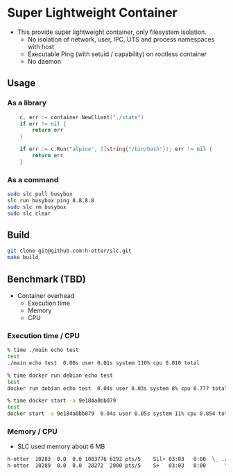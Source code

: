 # Super Lightweight Container

- This provide super lightweight container, only filesystem isolation.
  - No isolation of network, user, IPC, UTS and process namespaces with host
  - Executable Ping (with setuid / capability) on rootless container
  - No daemon

## Usage

### As a library

```go
	c, err := container.NewClient("./state")
	if err != nil {
		return err
	}

	if err := c.Run("alpine", []string{"/bin/bash"}); err != nil {
		return err
	}
```

### As a command

```sh
sudo slc pull busybox
slc run busybox ping 8.8.8.8
sudo slc rm busybox
sudo slc clear
```

## Build

```sh
git clone git@github.com:h-otter/slc.git
make build
```

## Benchmark (TBD)

- Container overhead
  - Execution time
  - Memory
  - CPU

### Execution time / CPU

```sh
% time ./main echo test
test
./main echo test  0.00s user 0.01s system 110% cpu 0.010 total
```

```sh
% time docker run debian echo test
test
docker run debian echo test  0.04s user 0.03s system 8% cpu 0.777 total

% time docker start -a 9e184a0bb079
test
docker start -a 9e184a0bb079  0.04s user 0.05s system 11% cpu 0.854 total
```

### Memory / CPU

- SLC used memory about 6 MB

```sh
h-otter  10283  0.0  0.0 1083776 6292 pts/5    SLl+ 03:03   0:00  \_ ./slc run centos:7 ping 8.8.8.8
h-otter  10289  0.0  0.0  28272  2000 pts/5    S+   03:03   0:00      \_ ping 8.8.8.8
```
